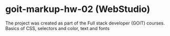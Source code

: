 # goit-markup-hw-02 (WebStudio)

The project was created as part of the Full stack developer (GOIT) courses. <br>
Basics of CSS, selectors and color, text and fonts

